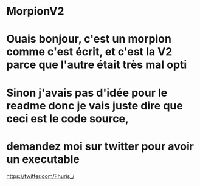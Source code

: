 # MorpionV2
# Ouais bonjour, c'est un morpion comme c'est écrit, et c'est la V2 parce que l'autre était très mal opti
# Sinon j'avais pas d'idée pour le readme donc je vais juste dire que ceci est le code source,
# demandez moi sur twitter pour avoir un executable
https://twitter.com/Fhuris_/
